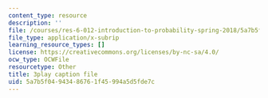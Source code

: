 ```yaml
---
content_type: resource
description: ''
file: /courses/res-6-012-introduction-to-probability-spring-2018/5a7b5f04943486761f45994a5d5fde7c_XKYpKYspe1w.srt
file_type: application/x-subrip
learning_resource_types: []
license: https://creativecommons.org/licenses/by-nc-sa/4.0/
ocw_type: OCWFile
resourcetype: Other
title: 3play caption file
uid: 5a7b5f04-9434-8676-1f45-994a5d5fde7c
---
```

